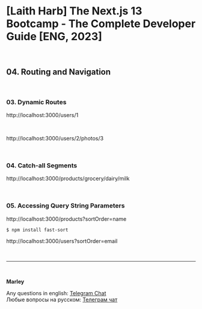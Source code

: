 # [Laith Harb] The Next.js 13 Bootcamp - The Complete Developer Guide [ENG, 2023]

<br/>

## 04. Routing and Navigation

<br/>

### 03. Dynamic Routes

http://localhost:3000/users/1

<br/>

http://localhost:3000/users/2/photos/3

<br/>

### 04. Catch-all Segments

http://localhost:3000/products/grocery/dairy/milk

<br/>

### 05. Accessing Query String Parameters

http://localhost:3000/products?sortOrder=name

```
$ npm install fast-sort
```

http://localhost:3000/users?sortOrder=email

<br/>

---

<br/>

**Marley**

Any questions in english: <a href="https://jsdev.org/chat/">Telegram Chat</a>  
Любые вопросы на русском: <a href="https://jsdev.ru/chat/">Телеграм чат</a>
